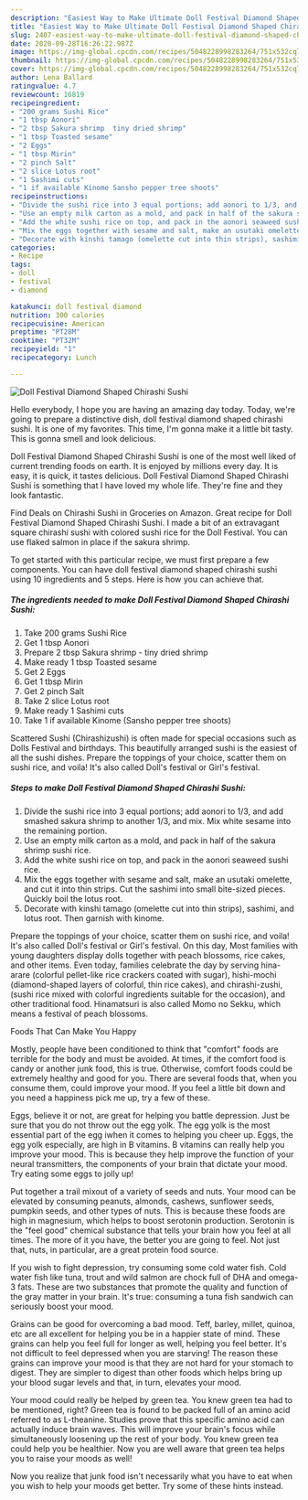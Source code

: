 ```yaml
---
description: "Easiest Way to Make Ultimate Doll Festival Diamond Shaped Chirashi Sushi"
title: "Easiest Way to Make Ultimate Doll Festival Diamond Shaped Chirashi Sushi"
slug: 2407-easiest-way-to-make-ultimate-doll-festival-diamond-shaped-chirashi-sushi
date: 2020-09-28T16:26:22.987Z
image: https://img-global.cpcdn.com/recipes/5048228998283264/751x532cq70/doll-festival-diamond-shaped-chirashi-sushi-recipe-main-photo.jpg
thumbnail: https://img-global.cpcdn.com/recipes/5048228998283264/751x532cq70/doll-festival-diamond-shaped-chirashi-sushi-recipe-main-photo.jpg
cover: https://img-global.cpcdn.com/recipes/5048228998283264/751x532cq70/doll-festival-diamond-shaped-chirashi-sushi-recipe-main-photo.jpg
author: Lena Ballard
ratingvalue: 4.7
reviewcount: 16819
recipeingredient:
- "200 grams Sushi Rice"
- "1 tbsp Aonori"
- "2 tbsp Sakura shrimp  tiny dried shrimp"
- "1 tbsp Toasted sesame"
- "2 Eggs"
- "1 tbsp Mirin"
- "2 pinch Salt"
- "2 slice Lotus root"
- "1 Sashimi cuts"
- "1 if available Kinome Sansho pepper tree shoots"
recipeinstructions:
- "Divide the sushi rice into 3 equal portions; add aonori to 1/3, and add smashed sakura shrimp to another 1/3, and mix. Mix white sesame into the remaining portion."
- "Use an empty milk carton as a mold, and pack in half of the sakura shrimp sushi rice."
- "Add the white sushi rice on top, and pack in the aonori seaweed sushi rice."
- "Mix the eggs together with sesame and salt, make an usutaki omelette, and cut it into thin strips. Cut the sashimi into small bite-sized pieces. Quickly boil the lotus root."
- "Decorate with kinshi tamago (omelette cut into thin strips), sashimi, and lotus root. Then garnish with kinome."
categories:
- Recipe
tags:
- doll
- festival
- diamond

katakunci: doll festival diamond 
nutrition: 300 calories
recipecuisine: American
preptime: "PT28M"
cooktime: "PT32M"
recipeyield: "1"
recipecategory: Lunch

---
```



![Doll Festival Diamond Shaped Chirashi Sushi](https://img-global.cpcdn.com/recipes/5048228998283264/751x532cq70/doll-festival-diamond-shaped-chirashi-sushi-recipe-main-photo.jpg)

Hello everybody, I hope you are having an amazing day today. Today, we're going to prepare a distinctive dish, doll festival diamond shaped chirashi sushi. It is one of my favorites. This time, I'm gonna make it a little bit tasty. This is gonna smell and look delicious.

Doll Festival Diamond Shaped Chirashi Sushi is one of the most well liked of current trending foods on earth. It is enjoyed by millions every day. It is easy, it is quick, it tastes delicious. Doll Festival Diamond Shaped Chirashi Sushi is something that I have loved my whole life. They're fine and they look fantastic.

Find Deals on Chirashi Sushi in Groceries on Amazon. Great recipe for Doll Festival Diamond Shaped Chirashi Sushi. I made a bit of an extravagant square chirashi sushi with colored sushi rice for the Doll Festival. You can use flaked salmon in place if the sakura shrimp.


To get started with this particular recipe, we must first prepare a few components. You can have doll festival diamond shaped chirashi sushi using 10 ingredients and 5 steps. Here is how you can achieve that.

<!--inarticleads1-->

##### The ingredients needed to make Doll Festival Diamond Shaped Chirashi Sushi:

1. Take 200 grams Sushi Rice
1. Get 1 tbsp Aonori
1. Prepare 2 tbsp Sakura shrimp - tiny dried shrimp
1. Make ready 1 tbsp Toasted sesame
1. Get 2 Eggs
1. Get 1 tbsp Mirin
1. Get 2 pinch Salt
1. Take 2 slice Lotus root
1. Make ready 1 Sashimi cuts
1. Take 1 if available Kinome (Sansho pepper tree shoots)


Scattered Sushi (Chirashizushi) is often made for special occasions such as Dolls Festival and birthdays. This beautifully arranged sushi is the easiest of all the sushi dishes. Prepare the toppings of your choice, scatter them on sushi rice, and voila! It&#39;s also called Doll&#39;s festival or Girl&#39;s festival. 

<!--inarticleads2-->

##### Steps to make Doll Festival Diamond Shaped Chirashi Sushi:

1. Divide the sushi rice into 3 equal portions; add aonori to 1/3, and add smashed sakura shrimp to another 1/3, and mix. Mix white sesame into the remaining portion.
1. Use an empty milk carton as a mold, and pack in half of the sakura shrimp sushi rice.
1. Add the white sushi rice on top, and pack in the aonori seaweed sushi rice.
1. Mix the eggs together with sesame and salt, make an usutaki omelette, and cut it into thin strips. Cut the sashimi into small bite-sized pieces. Quickly boil the lotus root.
1. Decorate with kinshi tamago (omelette cut into thin strips), sashimi, and lotus root. Then garnish with kinome.


Prepare the toppings of your choice, scatter them on sushi rice, and voila! It&#39;s also called Doll&#39;s festival or Girl&#39;s festival. On this day, Most families with young daughters display dolls together with peach blossoms, rice cakes, and other items. Even today, families celebrate the day by serving hina-arare (colorful pellet-like rice crackers coated with sugar), hishi-mochi (diamond-shaped layers of colorful, thin rice cakes), and chirashi-zushi, (sushi rice mixed with colorful ingredients suitable for the occasion), and other traditional food. Hinamatsuri is also called Momo no Sekku, which means a festival of peach blossoms. 

Foods That Can Make You Happy


Mostly, people have been conditioned to think that "comfort" foods are terrible for the body and must be avoided. At times, if the comfort food is candy or another junk food, this is true. Otherwise, comfort foods could be extremely healthy and good for you. There are several foods that, when you consume them, could improve your mood. If you feel a little bit down and you need a happiness pick me up, try a few of these.

Eggs, believe it or not, are great for helping you battle depression. Just be sure that you do not throw out the egg yolk. The egg yolk is the most essential part of the egg iwhen it comes to helping you cheer up. Eggs, the egg yolk especially, are high in B vitamins. B vitamins can really help you improve your mood. This is because they help improve the function of your neural transmitters, the components of your brain that dictate your mood. Try eating some eggs to jolly up!

Put together a trail mixout of a variety of seeds and nuts. Your mood can be elevated by consuming peanuts, almonds, cashews, sunflower seeds, pumpkin seeds, and other types of nuts. This is because these foods are high in magnesium, which helps to boost serotonin production. Serotonin is the "feel good" chemical substance that tells your brain how you feel at all times. The more of it you have, the better you are going to feel. Not just that, nuts, in particular, are a great protein food source.

If you wish to fight depression, try consuming some cold water fish. Cold water fish like tuna, trout and wild salmon are chock full of DHA and omega-3 fats. These are two substances that promote the quality and function of the gray matter in your brain. It's true: consuming a tuna fish sandwich can seriously boost your mood. 

Grains can be good for overcoming a bad mood. Teff, barley, millet, quinoa, etc are all excellent for helping you be in a happier state of mind. These grains can help you feel full for longer as well, helping you feel better. It's not difficult to feel depressed when you are starving! The reason these grains can improve your mood is that they are not hard for your stomach to digest. They are simpler to digest than other foods which helps bring up your blood sugar levels and that, in turn, elevates your mood.

Your mood could really be helped by green tea. You knew green tea had to be mentioned, right? Green tea is found to be packed full of an amino acid referred to as L-theanine. Studies prove that this specific amino acid can actually induce brain waves. This will improve your brain's focus while simultaneously loosening up the rest of your body. You knew green tea could help you be healthier. Now you are well aware that green tea helps you to raise your moods as well!

Now you realize that junk food isn't necessarily what you have to eat when you wish to help your moods get better. Try  some  of  these  hints  instead.

